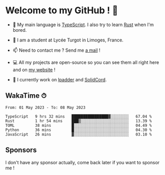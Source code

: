 # Welcome to my GitHub ! 🌃

- 🔭 My main language is [TypeScript](https://www.typescriptlang.org/). I also try to learn [Rust](https://www.rust-lang.org/) when I'm bored. 

- 🌱 I am a student at Lycée Turgot in Limoges, France.

- 📫 Need to contact me ? Send me <a href="mailto:mikkel@milescode.dev">a mail</a> !

- 💻 All my projects are open-source so you can see them all right here and on <a href="https://www.vexcited.ml">my website</a> !

- 👀 I currently work on [lpadder](https://github.com/Vexcited/lpadder) and [SolidCord](https://github.com/Vexcited/SolidCord).

## WakaTime ⏱

<!--START_SECTION:waka-->

```text
From: 01 May 2023 - To: 08 May 2023

TypeScript   9 hrs 32 mins   ████████████████▓░░░░░░░░   67.04 %
Rust         1 hr 54 mins    ███▒░░░░░░░░░░░░░░░░░░░░░   13.39 %
TOML         38 mins         █░░░░░░░░░░░░░░░░░░░░░░░░   04.49 %
Python       36 mins         █░░░░░░░░░░░░░░░░░░░░░░░░   04.30 %
JavaScript   26 mins         ▓░░░░░░░░░░░░░░░░░░░░░░░░   03.10 %
```

<!--END_SECTION:waka-->

## Sponsors

I don't have any sponsor actually, come back later if you want to sponsor me !
